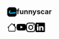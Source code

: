 ### <img align="left" src="./icons/logo.png" width="22px"/> funnyscar 
[<img align="left" alt="Website" width="22px" src="./icons/website.svg" />](http://funnyscar.com/)
[<img align="left" alt="Youtube" width="22px" src="./icons/youtube.svg" />](http://youtube.com/@funnyscar)
[<img align="left" alt="Website" width="22px" src="./icons/instagram.svg" />](http://instagram.com/funnyscar)
[<img align="left" alt="Linkedin" width="22px" src="./icons/linkedin.svg" />](http://linkedin.com/in/curtisjhu)
